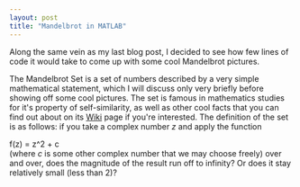 ```yaml
---
layout: post
title: "Mandelbrot in MATLAB"
---
```

<script type="text/javascript" src="http://latex.codecogs.com/latexit.js"></script>


Along the same vein as my last blog post, I decided to see how few lines of code it would take to come up with some cool Mandelbrot pictures.

The Mandelbrot Set is a set of numbers described by a very simple mathematical statement, which I will discuss only very briefly before showing off some cool pictures. The set is famous in mathematics studies for it's property of self-similarity, as well as other cool facts that you can find out about on its [Wiki](https://en.wikipedia.org/wiki/Mandelbrot_set) page if you're interested. The definition of the set is as follows: if you take a complex number <em>z</em>  and apply the function 
<div lang="latex">f(z) = z^2 + c</div>
(where <em>c</em> is some other complex number that we may choose freely) over and over, does the magnitude of the result run off to infinity? Or does it stay relatively small (less than 2)?  
